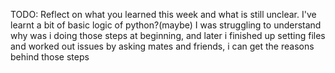 TODO: Reflect on what you learned this week and what is still unclear.
I've learnt a bit of basic logic of python?(maybe) I was struggling to understand why was i doing those steps at beginning, and later i finished up setting files and worked out issues by asking mates and friends, i can get the reasons behind those steps